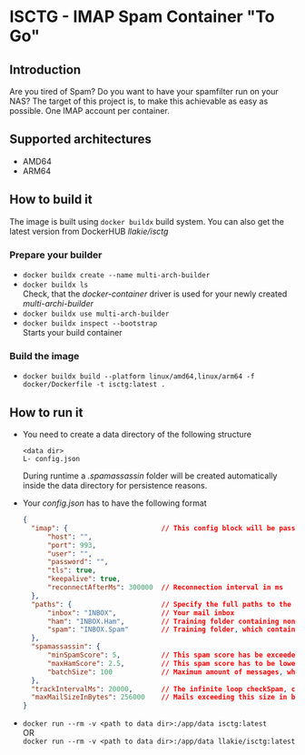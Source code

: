 # ISCTG - IMAP Spam Container "To Go"

## Introduction

Are you tired of Spam? Do you want to have your spamfilter run on your NAS? The target of this project is, to make this achievable as easy as possible. One IMAP account per container.

## Supported architectures

- AMD64
- ARM64

## How to build it

The image is built using `docker buildx` build system. You can also get the latest version from DockerHUB _llakie/isctg_

### Prepare your builder

- `docker buildx create --name multi-arch-builder`
- `docker buildx ls`<br>
  Check, that the _docker-container_ driver is used for your newly created _multi-archi-builder_
- `docker buildx use multi-arch-builder`
- `docker buildx inspect --bootstrap`<br>
  Starts your build container

### Build the image

- `docker buildx build --platform linux/amd64,linux/arm64 -f docker/Dockerfile -t isctg:latest .`

## How to run it

- You need to create a data directory of the following structure
  
  ```text
  <data dir>
  L- config.json
  ```

  During runtime a _.spamassassin_ folder will be created automatically inside the data directory for persistence reasons.

- Your _config.json_ has to have the following format

  ```json
  {
    "imap": {                       // This config block will be passed directly to node-imap. So all options can be specified as of this module
        "host": "",                 
        "port": 993,
        "user": "",
        "password": "",
        "tls": true,
        "keepalive": true,
        "reconnectAfterMs": 300000  // Reconnection interval in ms
    },
    "paths": {                      // Specify the full paths to the folders
        "inbox": "INBOX",           // Your mail inbox
        "ham": "INBOX.Ham",         // Training folder containing non-spam messages
        "spam": "INBOX.Spam"        // Training folder, which contains Spam messages
    },
    "spamassassin": {
        "minSpamScore": 5,          // This spam score has be exceeded for a message to be spam
        "maxHamScore": 2.5,         // This spam score has to be lower than this value for a message to be ham
        "batchSize": 100            // Maximum amount of messages, which will be processed as a single chunk of your inbox
    },
    "trackIntervalMs": 20000,       // The infinite loop checkSpam, checkHam, checkInbox will be paused for the given amount of time
    "maxMailSizeInBytes": 256000    // Mails exceeding this size in bytes will be ignored
  }
  ```

- `docker run --rm -v <path to data dir>:/app/data isctg:latest`<br>
  OR<br>
  `docker run --rm -v <path to data dir>:/app/data llakie/isctg:latest`